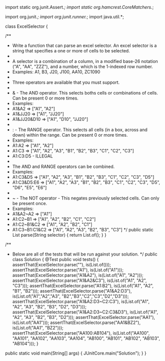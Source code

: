 import static org.junit.Assert.*;
import static org.hamcrest.CoreMatchers.*;

import org.junit.*;
import org.junit.runner.*;
import java.util.*;

class ExcelSelector {

/**
* Write a function that can parse an excel selector. An excel selector is a string that specifies a one or more of cells to be selected.
*
* A selector is a combination of a column, in a modified base-26 notation ("A", "AA", "ZZZ"), and a number, which is the 1-indexed row number.
* Examples: A1, B3, J20, J100, AA10, ZC1090
*
* Three operators are available that you must support.
*
* & - The AND operator. This selects boths cells or combinations of cells. Can be present 0 or more times.
* Examples:
*   A1&A2 => ["A1", "A2"]
*   A1&JJ20 => ["A1", "JJ20"]
*   A1&JJ20&D10 => ["A1", "D10", "JJ20"]
*
* : - The RANGE operator. This selects all cells (in a box, across and down) within the range. Can be present 0 or more times.
* Examples:
*   A1:A2 => ["A1", "A2"]
*   A1:C3 => ["A1", "A2", "A3", "B1", "B2", "B3", "C1", "C2", "C3"]
*   A1:C3:D5 - ILLEGAL
*
* The AND and RANGE operators can be combined.
* Examples:
*   A1:C3&D5 => ["A1", "A2", "A3", "B1", "B2", "B3", "C1", "C2", "C3", "D5"]
*   A1:C3&D5:E6 => ["A1", "A2", "A3", "B1", "B2", "B3", "C1", "C2", "C3", "D5", "D6", "E5", "E6"]
*
* ~ - The NOT operator - This negates previously selected cells. Can only be present once.
* Examples:
*   A1&A2~A2 => ["A1"]
*   A1:C2~B1 => ["A1", "A2", "B2", "C1", "C2"]
*   A1:C2~B1&C2 => ["A1", "A2", "B2", "C1"]
*   A1:C3~B1:C1&C2 => ["A1", "A2", "A3", "B2", "B3", "C3"]
    */
    public static List<String> parse(String selector) {
    return List.of();
    }
    }

/**
* Below are all of the tests that will be run against your solution.
  */
  public class Solution {
  @Test
  public void tests() {
  assertThat(ExcelSelector.parse(""), is(List.of()));
  assertThat(ExcelSelector.parse("A1"), is(List.of("A1")));
  assertThat(ExcelSelector.parse("A1&A2"), is(List.of("A1", "A2")));
  assertThat(ExcelSelector.parse("A1&A2&C3"), is(List.of("A1", "A2", "C3")));
  assertThat(ExcelSelector.parse("A1:B2"), is(List.of("A1", "A2", "B1", "B2")));
  assertThat(ExcelSelector.parse("A1&A2:D3"), is(List.of("A1","A2","A3", "B2","B3","C2","C3","D2","D3")));
  assertThat(ExcelSelector.parse("A1&A2:D3~C2:C3"), is(List.of("A1", "A2", "A3", "B2", "B3", "D2", "D3")));
  assertThat(ExcelSelector.parse("A1&A2:D3~C2:C3&D3"), is(List.of("A1", "A2", "A3", "B2", "B3", "D2")));
  assertThat(ExcelSelector.parse("AA1"), is(List.of("AA1")));
  assertThat(ExcelSelector.parse("AA1&BZ2"), is(List.of("AA1", "BZ2")));
  assertThat(ExcelSelector.parse("AA100:AB104"), is(List.of("AA100", "AA101", "AA102", "AA103", "AA104", "AB100", "AB101", "AB102", "AB103", "AB104")));
  }


public static void main(String[] args) {
JUnitCore.main("Solution");
}
}